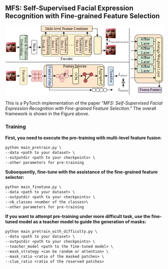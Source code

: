 ## MFS: Self-Supervised Facial Expression Recognition with Fine-grained Feature Selection
![Overall_framework](images/framework.png)

This is a PyTorch implementation of the paper *"MFS: Self-Supervised Facial Expression Recognition with Fine-grained Feature Selection."* The overall framework is shown in the Figure above.

### Training

**First, you need to execute the pre-training with multi-level feature fusion**:

```
python main_pretrain.py \
--data <path to your dataset> \
--outputdir <path to your checkpoints> \
--other parameters for pre-training
```

**Subsequently, fine-tune with the assistance of the fine-grained feature selector:**

```
python main_finetune.py \
--data <path to your dataset> \
--outputdir <path to your checkpoints> \
--nb_classes <number of the classes>\
--other parameters for pre-training
```

**If you want to attempt pre-training under more difficult task, use the fine-tuned model as a teacher model to guide the generation of masks:**

```
python main_pretrain_with_difficulty.py \
--data <path to your dataset> \
--outputdir <path to your checkpoints> \
--teacher_model <path to the fine-tuned model> \
--mask_strategy <can be random or attention> \
--mask_ratio <ratio of the masked patches> \
--clue_ratio <ratio of the reserved patches>


```





